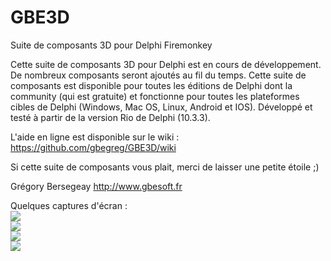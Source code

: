# GBE3D
Suite de composants 3D pour Delphi Firemonkey

Cette suite de composants 3D pour Delphi est en cours de développement. De nombreux composants seront ajoutés au fil du temps.
Cette suite de composants est disponible pour toutes les éditions de Delphi dont la community (qui est gratuite) et fonctionne
pour toutes les plateformes cibles de Delphi (Windows, Mac OS, Linux, Android et IOS).
Développé et testé à partir de la version Rio de Delphi (10.3.3).

L'aide en ligne est disponible sur le wiki : https://github.com/gbegreg/GBE3D/wiki

Si cette suite de composants vous plait, merci de laisser une petite étoile ;)

Grégory Bersegeay http://www.gbesoft.fr 

Quelques captures d'écran :<br>
<img src="https://github.com/gbegreg/GBE3D/blob/master/cubemap.png"><br>
<img src="https://github.com/gbegreg/GBE3D/blob/master/grass.png"><br>
<img src="https://github.com/gbegreg/GBE3D/blob/master/heightmap.png"><br>
<img src="https://github.com/gbegreg/GBE3D/blob/master/viewport3D.png"><br>
